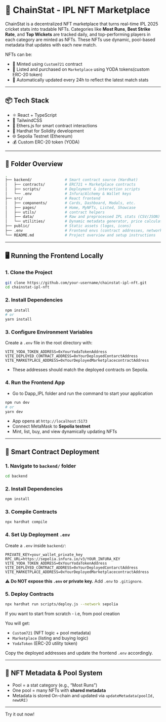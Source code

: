 # 🏏 ChainStat - IPL NFT Marketplace

ChainStat is a decentralized NFT marketplace that turns real-time IPL 2025 cricket stats into tradable NFTs. Categories like **Most Runs**, **Best Strike Rate**, and **Top Wickets** are tracked daily, and top-performing players in each category are minted as NFTs. These NFTs use dynamic, pool-based metadata that updates with each new match.

NFTs can be:
- 🔨 Minted using `Custom721` contract
- 🛒 Listed and purchased on `Marketplace` using YODA tokens(custom ERC-20 token)
- 🔄 Automatically updated every 24h to reflect the latest match stats

---

## 📦 Tech Stack

- ⚛️ React + TypeScript
- 💨 TailwindCSS
- 🔁 Ethers.js for smart contract interactions
- 🧠 Hardhat for Solidity development
- 🌐 Sepolia Testnet (Ethereum)
- 💰 Custom ERC-20 token (YODA)

---

## 📂 Folder Overview

```bash
.
├── backend/               # Smart contract source (Hardhat)
│   ├── contracts/         # ERC721 + Marketplace contracts
│   ├── scripts/           # Deployment & interaction scripts
│   └── .env               # Infura/Alchemy & Wallet keys
├── src/                   # React frontend
│   ├── components/        # Cards, Dashboard, Modals, etc.
│   ├── pages/             # Home, MyNFTs, Listed, Showcase
│   ├── utils/             # contract helpers
│   ├── data/              # Raw and preprocessed IPL stats (CSV/JSON)
│   └── utilities/         # Dynamic metadata generator, price calculator, etc.
├── public/                # Static assets (logos, icons)
├── .env                   # Frontend envs (contract addresses, network ID)
└── README.md              # Project overview and setup instructions
```
---

## 🖥️ Running the Frontend Locally

### 1. Clone the Project

```bash
git clone https://github.com/your-username/chainstat-ipl-nft.git
cd chainstat-ipl-nft
```

### 2. Install Dependencies

```bash
npm install
# or
yarn install
```

### 3. Configure Environment Variables

Create a `.env` file in the root directory with:

```env
VITE_YODA_TOKEN_ADDRESS=0xYourYodaTokenAddress
VITE_DEPLOYED_CONTRACT_ADDRESS=0xYourDeployedContarctAddress
VITE_MARKETPLACE_ADDRESS=0xYourDeployedMarketplacecontractAddress
```

- These addresses should match the deployed contracts on Sepolia.

### 4. Run the Frontend App

- Go to Dapp_IPL folder and run the command to start your application
```bash
npm run dev
# or
yarn dev
```

- App opens at `http://localhost:5173`
- Connect MetaMask to **Sepolia testnet**
- Mint, list, buy, and view dynamically updating NFTs

---

## 🔨 Smart Contract Deployment

### 1. Navigate to `backend/` folder

```bash
cd backend
```

### 2. Install Dependencies

```bash
npm install
```

### 3. Compile Contracts

```bash
npx hardhat compile
```

### 4. Set Up Deployment `.env`

Create a `.env` inside `backend/`:

```env
PRIVATE_KEY=your_wallet_private_key
RPC_URL=https://sepolia.infura.io/v3/YOUR_INFURA_KEY
VITE_YODA_TOKEN_ADDRESS=0xYourYodaTokenAddress
VITE_DEPLOYED_CONTRACT_ADDRESS=0xYourDeployedContarctAddress
VITE_MARKETPLACE_ADDRESS=0xYourDeployedMarketplacecontractAddress

```

⚠️ **Do NOT expose this `.env` or private key.** Add `.env` to `.gitignore`.

### 5. Deploy Contracts

```bash
npx hardhat run scripts/deploy.js --network sepolia
```
If you want to start from scratch - i.e, from pool creation

You will get:

- `Custom721` (NFT logic + pool metadata)
- `Marketplace` (listing and buying logic)
- `YodaToken` (ERC-20 utility token)

Copy the deployed addresses and update the frontend `.env` accordingly.

---

## 🧠 NFT Metadata & Pool System

- Pool = a stat category (e.g., “Most Runs”)
- One pool = many NFTs with **shared metadata**
- Metadata is stored On-chain and updated via `updateMetadata(poolId, newURI)`

---
Try it out now!
